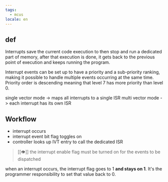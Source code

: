 ```yaml
---
tags:
  - mcus
locale: en
---
```


## def

Interrupts save the current code execution to then stop and run a dedicated part of memory, after that execution is done, it gets back to the previous point of execution and keeps running the program.

Interrupt events can be set up to have a priority and a sub-priority ranking, making it possible to handle multiple events occurring at the same time.
Priority order is descending meaning that level 7 has more priority than level 0.

single vector mode -> maps all interrupts to a single ISR
multi vector mode -> each interrupt has its own ISR

## Workflow

- interrupt occurs
- interrupt event bit flag toggles on
- controller looks up IVT entry to call the dedicated ISR

> [[👁️]] the interrupt enable flag must be turned on for the events to be dispatched

when an interrupt occurs, the interrupt flag goes to 1 **and stays on 1**. It's the programmer responsibility to set that value back to 0.